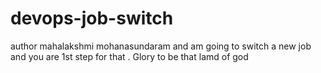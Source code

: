 # devops-job-switch
author mahalakshmi mohanasundaram
and am going to switch a new job and you are 1st step for that .
Glory to be that lamd of god
